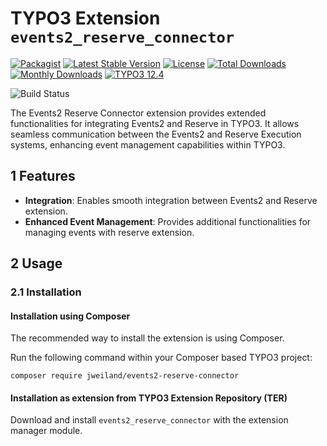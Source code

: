 # TYPO3 Extension `events2_reserve_connector`

[![Packagist][packagist-logo-stable]][extension-packagist-url]
[![Latest Stable Version][extension-build-shield]](https://packagist.org/packages/jweiland/events2-reserve-connector)
[![License][LICENSE_URL]](https://packagist.org/packages/jweiland/events2-reserve-connector)
[![Total Downloads][extension-downloads-badge]][extension-packagist-url]
[![Monthly Downloads][extension-monthly-downloads]][extension-packagist-url]
[![TYPO3 12.4][TYPO3-shield]][TYPO3-12-url]

![Build Status](https://github.com/jweiland-net/events2_reserve_connector/actions/workflows/typo3_12.yml/badge.svg)

The Events2 Reserve Connector extension provides extended functionalities for
integrating Events2 and Reserve in TYPO3. It allows seamless communication
between the Events2 and Reserve Execution systems, enhancing event management
capabilities within TYPO3.

## 1 Features

* **Integration**: Enables smooth integration between Events2 and Reserve
  extension.
* **Enhanced Event Management**: Provides additional functionalities for
  managing events with reserve extension.

## 2 Usage

### 2.1 Installation

#### Installation using Composer

The recommended way to install the extension is using Composer.

Run the following command within your Composer based TYPO3 project:

```console
composer require jweiland/events2-reserve-connector
```

#### Installation as extension from TYPO3 Extension Repository (TER)

Download and install `events2_reserve_connector` with the extension manager
module.

<!-- MARKDOWN LINKS & IMAGES -->

[extension-build-shield]: https://poser.pugx.org/jweiland/events2-reserve-connector/v/stable.svg?style=for-the-badge

[extension-downloads-badge]: https://poser.pugx.org/jweiland/events2-reserve-connector/d/total.svg?style=for-the-badge

[extension-monthly-downloads]: https://poser.pugx.org/jweiland/events2-reserve-connector/d/monthly?style=for-the-badge

[extension-ter-url]: https://extensions.typo3.org/extension/events2-reserve-connector/

[extension-packagist-url]: https://packagist.org/packages/jweiland/events2-reserve-connector/

[packagist-logo-stable]: https://img.shields.io/badge/--grey.svg?style=for-the-badge&logo=packagist&logoColor=white

[TYPO3-12-url]: https://get.typo3.org/version/12

[TYPO3-shield]: https://img.shields.io/badge/TYPO3-12.4-green.svg?style=for-the-badge&logo=typo3

[LICENSE_URL]: http://poser.pugx.org/jweiland/events2-reserve-connector/license?style=for-the-badge
